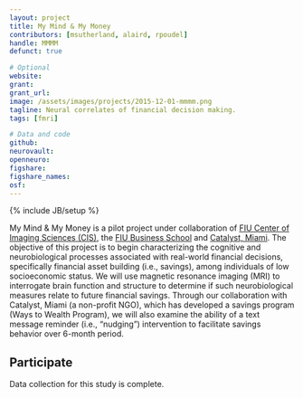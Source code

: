 ```yaml
---
layout: project
title: My Mind & My Money
contributors: [msutherland, alaird, rpoudel]
handle: MMMM
defunct: true

# Optional
website:
grant:
grant_url:
image: /assets/images/projects/2015-12-01-mmmm.png
tagline: Neural correlates of financial decision making.
tags: [fmri]

# Data and code
github:
neurovault:
openneuro:
figshare:
figshare_names:
osf:
---
```

{% include JB/setup %}

My Mind & My Money is a pilot project under collaboration of [FIU Center of Imaging Sciences (CIS)](http://cismri.fiu.edu), the [FIU Business School](https://business.fiu.edu) and [Catalyst, Miami](https://catalystmiami.org). The objective of this project is to begin characterizing the cognitive and neurobiological processes associated with real-world financial decisions, specifically financial asset building (i.e., savings), among individuals of low socioeconomic status. We will use magnetic resonance imaging (MRI) to interrogate brain function and structure to determine if such neurobiological measures relate to future financial savings. Through our collaboration with Catalyst, Miami (a non-profit NGO), which has developed a savings program (Ways to Wealth Program), we will also examine the ability of a text message reminder (i.e., “nudging”) intervention to facilitate savings behavior over 6-month period.

## Participate

Data collection for this study is complete.
